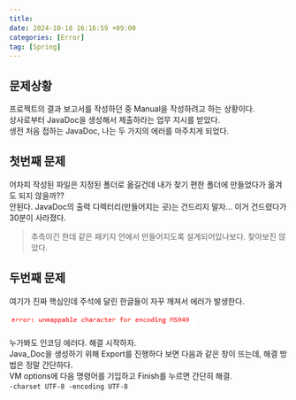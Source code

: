 ```yaml
---
title:
date: 2024-10-18 16:16:59 +09:00
categories: [Error]
tag: [Spring]
---
```


## 문제상황

프로젝트의 결과 보고서를 작성하던 중 Manual을 작성하려고 하는 상황이다.  
상사로부터 JavaDoc을 생성해서 제출하라는 업무 지시를 받았다.  
생전 처음 접하는 JavaDoc, 나는 두 가지의 에러를 마주치게 되었다.

## 첫번째 문제

어차피 작성된 파일은 지정된 폴더로 옮길건데 내가 찾기 편한 폴더에 만들었다가 옮겨도 되지 않을까??  
안된다. JavaDoc의 출력 디렉터리(만들어지는 곳)는 건드리지 말자... 이거 건드렸다가 30분이 사라졌다.

> 추측이긴 한데 같은 패키지 안에서 만들어지도록 설계되어있나보다. 찾아보진 않았다.

## 두번째 문제

여기가 진짜 핵심인데 주석에 달린 한글들이 자꾸 깨져서 에러가 발생한다.

<div align="left">
    <img src="./assets/images/Java_Doc_Err/JDE_01.png" alt="JDE_01">  
</div>

누가봐도 인코딩 에러다. 해결 시작하자.  
Java_Doc을 생성하기 위해 Export를 진행하다 보면 다음과 같은 창이 뜨는데, 해결 방법은 정말 간단하다.  
VM options에 다음 명령어를 기입하고 Finish를 누르면 간단히 해결.  
`-charset UTF-8 -encoding UTF-8`
